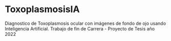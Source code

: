 # ToxoplasmosisIA
Diagnostico de Toxoplasmosis ocular con imágenes de fondo de ojo usando Inteligencia Artificial.
Trabajo de fin de Carrera - Proyecto de Tesis año 2022
